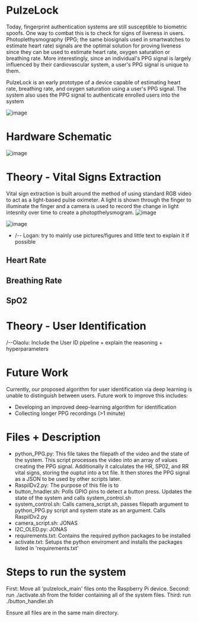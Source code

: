 # PulzeLock
Today, fingerprint authentication systems are still susceptible to biometric spoofs. One way to combat this is to check for signs of liveness in users. Photoplethysmography (PPG; the same biosignals used in smartwatches to estimate heart rate) signals are the optimal solution for proving liveness since they can be used to estimate heart rate, oxygen saturation or breathing rate. More interestingly, since an individual's PPG signal is largely influenced by their cardiovascular system, a user's PPG signal is unique to them.

PulzeLock is an early prototype of a device capable of estimating heart rate, breathing rate, and oxygen saturation using a user's PPG signal. The system also uses the PPG signal to authenticate enrolled users into the system  

![image](https://github.com/user-attachments/assets/8f85869d-9372-4721-8a69-4964229d7417)


# Hardware Schematic

![image](https://github.com/user-attachments/assets/5a2d26fb-f585-448d-b378-17aca690949c)

# Theory - Vital Signs Extraction

Vital sign extraction is built around the method of using standard RGB video to act as a light-based pulse oximeter. A light is shown through the finger to illuminate the finger and a camera is used to record the change in light intesnity over time to create a photopthelysmogram.
![image](https://github.com/user-attachments/assets/4a080818-9605-46e4-bff2-b64f43495168)

![image](https://github.com/user-attachments/assets/4b78aae6-d9e1-40ac-9eab-ceb596b92426)

- /-- Logan: try to mainly use pictures/figures and little text to explain it if possible

## Heart Rate

## Breathing Rate

## SpO2

# Theory - User Identification

/--Olaolu: Include the User ID pipeline + explain the reasoning + hyperparameters

# Future Work

Currently, our proposed algorithm for user identification via deep learning is unable to distinguish between users. Future work to improve this includes:
+ Developing an improved deep-learning algorithm for identification
+ Collecting longer PPG recordings (>1 minute)

# Files + Description
- python_PPG.py: This file takes the filepath of the video and the state of the system. This script processes the video into an array of values creating the PPG signal. Additionally it calculates the HR, SP02, and RR vital signs, storing the ouptut into a txt file. It then stores the PPG signal as a JSON to be used by other scripts later. 
- RaspiIDv2.py: The purpose of this file is to
- button_hnadler.sh: Polls GPIO pins to detect a button press. Updates the state of the system and calls system_control.sh
- system_control.sh: Calls camera_script.sh, passes filepath argument to python_PPG.py script and system state as an argument. Calls RaspiIDv2.py
- camera_script.sh: JONAS
- I2C_OLED.py: JONAS
- requirements.txt: Contains the required python packages to be installed
- activate.txt: Setups the python enviroment and installs the packages listed in 'requirements.txt'
# Steps to run the system

First: Move all 'pulzelock_main' files onto the Raspberry Pi device.
Second: run ./activate.sh from the folder containing all of the system files.
Third: run ./button_handler.sh 

Ensure all files are in the same main directory.
